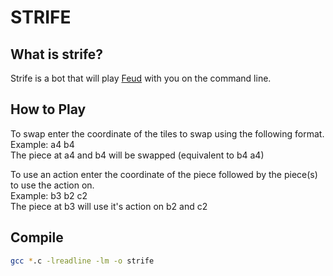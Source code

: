 # STRIFE
## What is strife?
Strife is a bot that will play [Feud](https://store.steampowered.com/app/863400/Feud) with you on the command line.

## How to Play
To swap enter the coordinate of the tiles to swap using the following format. \
Example: a4 b4 \
The piece at a4 and b4 will be swapped (equivalent to b4 a4)

To use an action enter the coordinate of the piece followed by the piece(s) to use the action on. \
Example: b3 b2 c2 \
The piece at b3 will use it's action on b2 and c2

## Compile 
```bash
gcc *.c -lreadline -lm -o strife
```

